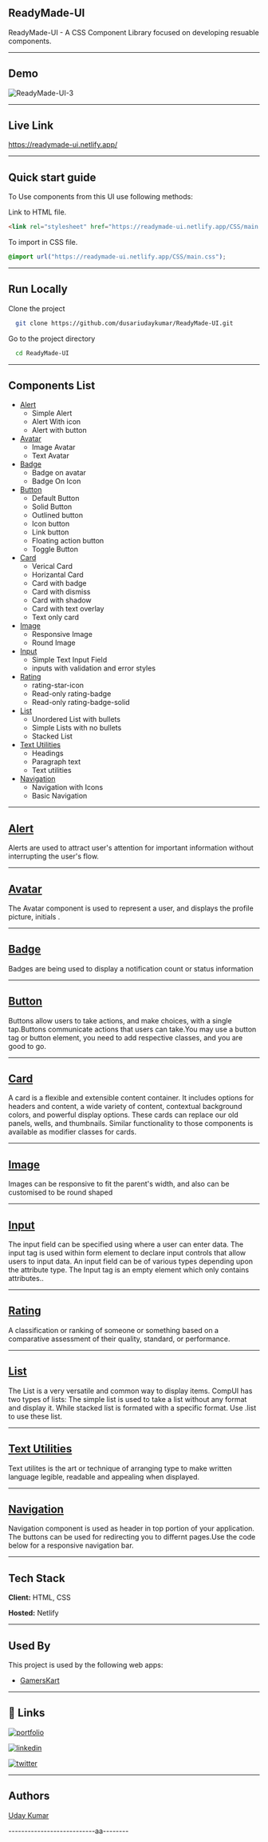 ## ReadyMade-UI 

ReadyMade-UI -  A CSS Component Library focused on developing resuable components.
<hr/>

## Demo

![ReadyMade-UI-3](https://user-images.githubusercontent.com/78147748/154959097-311f0fe2-cf7a-4e90-a045-d52a4f6f7814.gif)
<hr/>

## Live Link

 https://readymade-ui.netlify.app/
 <hr/>
 
## Quick start guide

To Use components from this UI use following methods:

Link to HTML file.

```html
<link rel="stylesheet" href="https://readymade-ui.netlify.app/CSS/main.css">
```

To import in CSS file.

```css
@import url("https://readymade-ui.netlify.app/CSS/main.css");
```
<hr/>

## Run Locally

Clone the project

```bash
  git clone https://github.com/dusariudaykumar/ReadyMade-UI.git
```

Go to the project directory

```bash
  cd ReadyMade-UI
```
<hr/>

## Components List

- [Alert](https://readymade-ui.netlify.app/components/alert/alert)
  * Simple Alert
  * Alert With icon
  * Alert with button
- [Avatar](https://readymade-ui.netlify.app/components/avatar/avatar)
  * Image Avatar
  * Text Avatar
- [Badge](https://readymade-ui.netlify.app/components/badge/badge)
  * Badge on avatar
  * Badge On Icon
- [Button](https://readymade-ui.netlify.app/components/button/button)
  * Default Button
  * Solid Button
  * Outlined button
  * Icon button
  * Link button
  * Floating action button
  * Toggle Button
- [Card](https://readymade-ui.netlify.app/components/card/card)
  * Verical Card
  *  Horizantal Card
  *  Card with badge
  * Card with dismiss
  * Card with shadow
  * Card with text overlay
  * Text only card
- [Image](https://readymade-ui.netlify.app/components/images/images)
  * Responsive Image
  * Round Image
- [Input](https://readymade-ui.netlify.app/components/input/input)
  * Simple Text Input Field
  * inputs with validation and error styles
- [Rating](https://readymade-ui.netlify.app/components/ratings/rating)
  * rating-star-icon
  * Read-only rating-badge
  * Read-only rating-badge-solid
- [List](https://readymade-ui.netlify.app/components/lists/lists)
  * Unordered List with bullets
  * Simple Lists with no bullets
  *  Stacked List
- [Text Utilities](https://readymade-ui.netlify.app/components/textutilities/text-utilities)
  * Headings
  * Paragraph text
  * Text utilities
- [Navigation](https://readymade-ui.netlify.app/components/navigation/navigation)
  * Navigation with Icons
  * Basic Navigation
<hr/>

## [Alert](https://readymade-ui.netlify.app/components/alert/alert)

Alerts are used to attract user's attention for important information without interrupting the user's flow.

<hr/>

## [Avatar](https://readymade-ui.netlify.app/components/avatar/avatar)

The Avatar component is used to represent a user, and displays the profile picture, initials .

<hr/>

## [Badge](https://readymade-ui.netlify.app/components/badge/badge)

Badges are being used to display a notification count or status information

<hr/>

## [Button](https://readymade-ui.netlify.app/components/button/button)

Buttons allow users to take actions, and make choices, with a single tap.Buttons communicate actions that users can take.You may use a button tag or button element, you need to add respective classes, and you are good to go.

<hr/>

## [Card](https://readymade-ui.netlify.app/components/card/card)

A card is a flexible and extensible content container. It includes options for headers and content, a wide variety of content, contextual background colors, and powerful display options. These cards can replace our old panels, wells, and thumbnails. Similar functionality to those components is available as modifier classes for cards.

<hr/>

##  [Image](https://readymade-ui.netlify.app/components/images/images)

Images can be responsive to fit the parent's width, and also can be customised to be round shaped

<hr/>

## [Input](https://readymade-ui.netlify.app/components/input/input)

The input field can be specified using where a user can enter data. The input tag is used within form element to declare input controls that allow users to input data. An input field can be of various types depending upon the attribute type. The Input tag is an empty element which only contains attributes..

<hr/>

## [Rating](https://readymade-ui.netlify.app/components/ratings/rating)

A classification or ranking of someone or something based on a comparative assessment of their quality, standard, or performance.

<hr/>

## [List](https://readymade-ui.netlify.app/components/lists/lists)

The List is a very versatile and common way to display items. CompUI has two types of lists: The simple list is used to take a list without any format and display it. While stacked list is formated with a specific format. Use .list to use these list.

<hr/>

## [Text Utilities](https://readymade-ui.netlify.app/components/textutilities/text-utilities)

Text utilites is the art or technique of arranging type to make written language legible, readable and appealing when displayed.

<hr/>

## [Navigation](https://readymade-ui.netlify.app/components/navigation/navigation)

Navigation component is used as header in top portion of your application. The buttons can be used for redirecting you to differnt pages.Use the code below for a responsive navigation bar.

<hr/>

## Tech Stack

**Client:** HTML, CSS

**Hosted:** Netlify

<hr/>

## Used By

This project is used by the following web apps:

- [GamersKart](https://gamerskart.netlify.app/)

<hr/>

## 🔗 Links

[![portfolio](https://img.shields.io/badge/my_portfolio-000?style=for-the-badge&logo=ko-fi&logoColor=white)](https://udaykumardusari.netlify.app/)

[![linkedin](https://img.shields.io/badge/linkedin-0A66C2?style=for-the-badge&logo=linkedin&logoColor=white)](https://www.linkedin.com/in/dusari-uday-kumar-bb2543207/)

[![twitter](https://img.shields.io/badge/twitter-1DA1F2?style=for-the-badge&logo=twitter&logoColor=white)](https://twitter.com/UdayKumarDusari)

<hr/>

## Authors

[Uday Kumar](https://github.com/dusariudaykumar)

---------------------------aa--------

